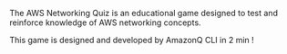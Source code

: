 The AWS Networking Quiz is an educational game designed to test and reinforce knowledge of AWS networking concepts.

This game is designed and developed by AmazonQ CLI in 2 min !
